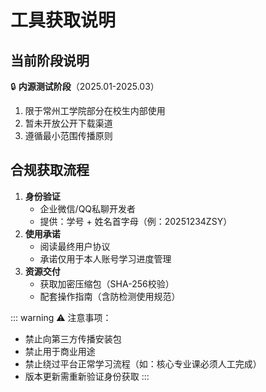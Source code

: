 # 工具获取说明

## 当前阶段说明

🔒 **内源测试阶段**（2025.01-2025.03）
1. 限于常州工学院部分在校生内部使用
2. 暂未开放公开下载渠道
3. 遵循最小范围传播原则

## 合规获取流程

1. **身份验证**
   - 企业微信/QQ私聊开发者
   - 提供：学号 + 姓名首字母（例：20251234ZSY）
2. **使用承诺**
   - 阅读最终用户协议
   - 承诺仅用于本人账号学习进度管理
3. **资源交付**
   - 获取加密压缩包（SHA-256校验）
   - 配套操作指南（含防检测使用规范）

::: warning
⚠️ 注意事项：
- 禁止向第三方传播安装包
- 禁止用于商业用途
- 禁止绕过平台正常学习流程（如：核心专业课必须人工完成）
- 版本更新需重新验证身份获取
:::